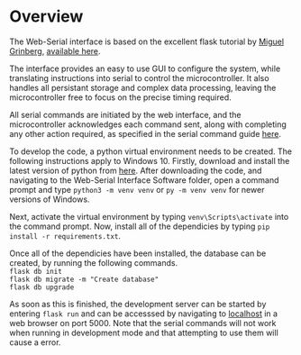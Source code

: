 # Overview #

The Web-Serial interface is based on the excellent flask tutorial by [Miguel Grinberg](https://github.com/miguelgrinberg), [available here](https://blog.miguelgrinberg.com/post/the-flask-mega-tutorial-part-i-hello-world).

The interface provides an easy to use GUI to configure the system, while translating instructions into serial to control the microcontroller. It also handles all persistant storage and complex data processing, leaving the microcontroller free to focus on the precise timing required. 

All serial commands are initiated by the web interface, and the microcontroller acknowledges each command sent, along with completing any other action required, as specified in the serial command guide [here](https://github.com/W-R-A/FIMAS/blob/master/Microcontroller%20Software/serial/README.md).

To develop the code, a python virtual environment needs to be created. The following instructions apply to Windows 10. Firstly, download and install the latest version of python from [here](https://www.python.org/downloads). After downloading the code, and navigating to the Web-Serial Interface Software folder, open a command prompt and type `python3 -m venv venv` or `py -m venv venv` for newer versions of Windows.

Next, activate the virtual environment by typing `venv\Scripts\activate` into the command prompt. Now, install all of the dependicies by typing `pip install -r requirements.txt`. 

Once all of the dependicies have been installed, the database can be created, by running the following commands.<br>
`flask db init` <br>
`flask db migrate -m "Create database"` <br>
`flask db upgrade`

As soon as this is finished, the development server can be started by entering `flask run` and can be accesssed by navigating to [localhost](http://localhost:5000) in a web browser on port 5000. Note that the serial commands will not work when running in development mode and that attempting to use them will cause a error. 
